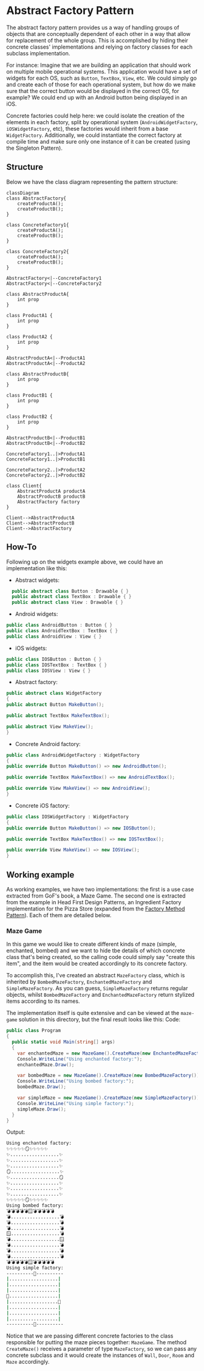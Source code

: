 # Abstract Factory Pattern

The abstract factory pattern provides us a way of handling groups of objects that are conceptually dependent of each other in a way that allow for replacement of the whole group. This is accomplished by hiding their concrete classes' implementations and relying on factory classes for each subclass implementation.

For instance: Imagine that we are building an application that should work on multiple mobile operational systems. This application would have a set of widgets for each OS, such as `Button`, `TextBox`, `View`, etc. We could simply go and create each of those for each operational system, but how do we make sure that the correct button would be displayed in the correct OS, for example? We could end up with an Android button being displayed in an iOS.

Concrete factories could help here: we could isolate the creation of the elements in each factory, split by operational system (`AndroidWidgetFactory`, `iOSWidgetFactory`, etc), these factories would inherit from a base `WidgetFactory`. Additionally, we could instantiate the correct factory at compile time and make sure only one instance of it can be created (using the Singleton Pattern).

## Structure

Below we have the class diagram representing the pattern structure:

```mermaid
classDiagram
class AbstractFactory{
    createProductA();
    createProductB();
}

class ConcreteFactory1{
    createProductA();
    createProductB();
}

class ConcreteFactory2{
    createProductA();
    createProductB();
}

AbstractFactory<|--ConcreteFactory1
AbstractFactory<|--ConcreteFactory2

class AbstractProductA{
    int prop
}

class ProductA1 {
    int prop
}

class ProductA2 {
    int prop
}

AbstractProductA<|--ProductA1
AbstractProductA<|--ProductA2

class AbstractProductB{
    int prop
}

class ProductB1 {
    int prop
}

class ProductB2 {
    int prop
}

AbstractProductB<|--ProductB1
AbstractProductB<|--ProductB2

ConcreteFactory1..|>ProductA1
ConcreteFactory1..|>ProductB1

ConcreteFactory2..|>ProductA2
ConcreteFactory2..|>ProductB2

class Client{
    AbstractProductA productA
    AbstractProductB productB
    AbstractFactory factory
}

Client-->AbstractProductA
Client-->AbstractProductB
Client-->AbstractFactory
```

## How-To

Following up on the widgets example above, we could have an implementation like this:

- Abstract widgets:

```csharp
  public abstract class Button : Drawable { }
  public abstract class TextBox : Drawable { }
  public abstract class View : Drawable { }
```

- Android widgets:

```csharp
public class AndroidButton : Button { }
public class AndroidTextBox : TextBox { }
public class AndroidView : View { }
```

- iOS widgets:

```csharp
public class IOSButton : Button { }
public class IOSTextBox : TextBox { }
public class IOSView : View { }
```

- Abstract factory:

```csharp
public abstract class WidgetFactory
{
public abstract Button MakeButton();

public abstract TextBox MakeTextBox();

public abstract View MakeView();
}
```

- Concrete Android factory:

```csharp
public class AndroidWidgetFactory : WidgetFactory
{
public override Button MakeButton() => new AndroidButton();

public override TextBox MakeTextBox() => new AndroidTextBox();

public override View MakeView() => new AndroidView();
}
```

- Concrete iOS factory:

```csharp
public class IOSWidgetFactory : WidgetFactory
{
public override Button MakeButton() => new IOSButton();

public override TextBox MakeTextBox() => new IOSTextBox();

public override View MakeView() => new IOSView();
}

```

## Working example

As working examples, we have two implementations: the first is a use case extracted from GoF's book, a Maze Game. The second one is extracted from the example in Head First Design Patterns, an Ingredient Factory implementation for the Pizza Store (expanded from the [Factory Method Pattern](../factory-method/)). Each of them are detailed below.

### Maze Game

In this game we would like to create different kinds of maze (simple, enchanted, bombed) and we want to hide tbe details of which concrete class that's being created, so the calling code could simply say "create this item", and the item would be created accordingly to its concrete factory.

To accomplish this, I've created an abstract `MazeFactory` class, which is inherited by `BombedMazeFactory`, `EnchantedMazeFactory` and `SimpleMazeFactory`. As you can guess, `SimpleMazeFactory` returns regular objects, whilst `BombedMazeFactory` and `EnchantedMazeFactory` return stylized items according to its names.

The implementation itself is quite extensive and can be viewed at the `maze-game` solution in this directory, but the final result looks like this:
Code:

```csharp
public class Program
{
  public static void Main(string[] args)
  {
    var enchantedMaze = new MazeGame().CreateMaze(new EnchantedMazeFactory());
    Console.WriteLine("Using enchanted factory:");
    enchantedMaze.Draw();

    var bombedMaze = new MazeGame().CreateMaze(new BombedMazeFactory());
    Console.WriteLine("Using bombed factory:");
    bombedMaze.Draw();

    var simpleMaze = new MazeGame().CreateMaze(new SimpleMazeFactory());
    Console.WriteLine("Using simple factory:");
    simpleMaze.Draw();
  }
}

```

Output:

```bash
Using enchanted factory:
✨✨✨✨✨🪞✨✨✨✨✨
✨..................✨
✨..................✨
✨..................✨
🪞..................✨
✨..................🪞
✨..................✨
✨..................✨
✨..................✨
✨✨✨✨✨🪞✨✨✨✨✨
Using bombed factory:
💣💣💣💣💣🪟💣💣💣💣💣
💣..................💣
💣..................💣
💣..................💣
🪟..................💣
💣..................🪟
💣..................💣
💣..................💣
💣..................💣
💣💣💣💣💣🪟💣💣💣💣💣
Using simple factory:
----------🚪----------
|..................|
|..................|
|..................|
🚪..................|
|..................🚪
|..................|
|..................|
|..................|
----------🚪----------
```

Notice that we are passing different concrete factories to the class responsible for putting the maze pieces together: `MazeGame`. The method `CreateMaze()` receives a parameter of type `MazeFactory`, so we can pass any concrete subclass and it would create the instances of `Wall`, `Door`, `Room` and `Maze` accordingly.
